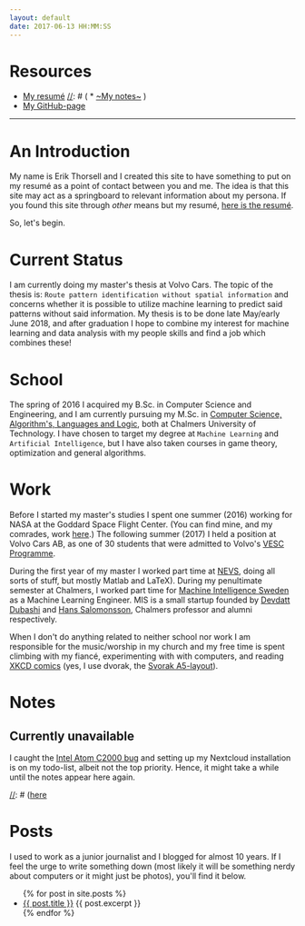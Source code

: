 ```yaml
---
layout: default
date: 2017-06-13 HH:MM:SS
---
```


# Resources #

* [My resumé]({{site.url}}/download/erikthorsell_cv.pdf)
[//]: # ( * [~My notes~](https://wirsenius.se/index.php/s/0uiVskgkO6e9onr) )
* [My GitHub-page](https://github.com/ErikThorsell)

---

# An Introduction #

My name is Erik Thorsell and I created this site to have something to put on my
resumé as a point of contact between you and me.
The idea is that this site may act as a springboard to relevant information
about my persona.
If you found this site through *other* means but my resumé, [here is the
resumé]({{site.url}}/download/erikthorsell_cv.pdf).

So, let's begin.

# Current Status #

I am currently doing my master's thesis at Volvo Cars.
The topic of the thesis is: `Route pattern identification without spatial
information` and concerns whether it is possible to utilize machine learning to
predict said patterns without said information.
My thesis is to be done late May/early June 2018, and after graduation I hope to
combine my interest for machine learning and data analysis with my people skills
and find a job which combines these!


# School #

The spring of 2016 I acquired my B.Sc. in Computer Science and Engineering, and
I am currently pursuing my M.Sc. in [Computer Science, Algorithm's, Languages
and Logic](https://www.chalmers.se/en/education/programmes/masters-info/Pages/Computer-Science-algorithms-languages-and-logic.aspx),
both at Chalmers University of Technology.
I have chosen to target my degree at `Machine Learning` and `Artificial
Intelligence`, but I have also taken courses in game theory, optimization and
general algorithms.

# Work #

Before I started my master's studies I spent one summer (2016) working for NASA at
the Goddard Space Flight Center.
(You can find mine, and my comrades, work
[here](https://github.com/ErikThorsell/GSFC_Internship/).)
The following summer (2017) I held a position at Volvo Cars AB, as one of 30
students that were admitted to Volvo's [VESC
Programme](http://www.volvocars.com/intl/about/our-company/careers/students).

During the first year of my master I worked part time at
[NEVS](https://www.nevs.com/en/), doing all sorts of stuff, but mostly Matlab
and LaTeX).
During my penultimate semester at Chalmers, I worked part time for [Machine
Intelligence Sweden](http://dataintelligence.se/) as a Machine Learning
Engineer. MIS is a small startup founded by [Devdatt
Dubashi](https://www.chalmers.se/en/Staff/Pages/dubhashi.aspx) and [Hans
Salomonsson](https://www.linkedin.com/in/hanssalomonsson/), Chalmers professor
and alumni respectively.

When I don't do anything related to neither school nor work I am responsible
for the music/worship in my church and my free time is spent climbing with my
fiancé, experimenting with with computers, and reading [XKCD
comics](https://xkcd.com/1787/) (yes, I use dvorak, the [Svorak
A5-layout](http://aoeu.info/s/dvorak/images/svorak-A5.png)).


# Notes #

## Currently unavailable ##

I caught the [Intel Atom C2000 bug](https://www.theregister.co.uk/2017/02/06/cisco_intel_decline_to_link_product_warning_to_faulty_chip/)
and setting up my Nextcloud installation is on my todo-list, albeit not the top
priority.
Hence, it might take a while until the notes appear here again.


[//]: # (I am a notorious note taker and throughout my education people have often asked)
[//]: # (me for notes, so I decided to upload all notes I take and share with the world.)
[//]: # (Currently they are shared through my Nextcloud installation and can be found)
[//]: # ([here](https://wirsenius.se/index.php/s/0uiVskgkO6e9onr.)

# Posts #

I used to work as a junior journalist and I blogged for almost 10 years. If I
feel the urge to write something down (most likely it will be something nerdy
about computers or it might just be photos), you'll find it below.

<ul>
  {% for post in site.posts %}
    <li>
      <a href="{{ post.url }}">{{ post.title }}</a>
      {{ post.excerpt }}
    </li>
  {% endfor %}
</ul>

